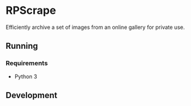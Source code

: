 # RPScrape

Efficiently archive a set of images from an online gallery for private use.

## Running
### Requirements

- Python 3


## Development

